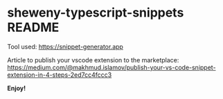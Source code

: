 # sheweny-typescript-snippets README

Tool used: https://snippet-generator.app

Article to publish your vscode extension to the marketplace:
https://medium.com/@makhmud.islamov/publish-your-vs-code-snippet-extension-in-4-steps-2ed7cc4fccc3

**Enjoy!**
